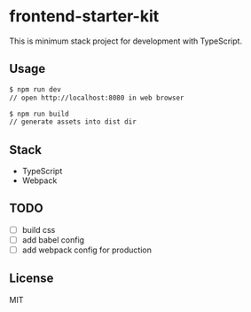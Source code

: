 # frontend-starter-kit

This is minimum stack project for development with TypeScript.

## Usage
```sh
$ npm run dev
// open http://localhost:8080 in web browser

$ npm run build
// generate assets into dist dir
```

## Stack
- TypeScript
- Webpack

## TODO
- [ ] build css
- [ ] add babel config
- [ ] add webpack config for production

## License
MIT
